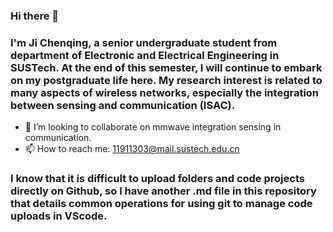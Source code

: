 ### Hi there 👋
### I'm Ji Chenqing, a senior undergraduate student from department of Electronic and Electrical Engineering in SUSTech. At the end of this semester, I will continue to embark on my postgraduate life here. My research interest is related to many aspects of wireless networks, especially the integration between sensing and communication (ISAC).

- 👯 I’m looking to collaborate on mmwave integration sensing in communication.
- 📫 How to reach me: 11911303@mail.sustech.edu.cn

### I know that it is difficult to upload folders and code projects directly on Github, so I have another .md file in this repository that details common operations for using git to manage code uploads in VScode.
